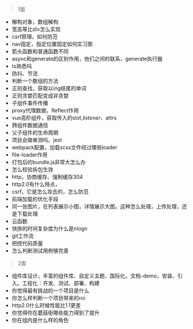 
> 1面

* 解构对象，数组解构
* 宽高等比div怎么实现
* csrf原理，如何防范
* nav固定，指定位置固定如何实习那
* 箭头函数和普通函数不同
* async和generate的区别作用，他们之间的联系，generate执行器
* ts熟悉吗
* 防抖、节流
* 判断一个数组的方法
* 正则查找，获取以ing结尾的单词
* 正则贪婪匹配变成非贪婪
* 子组件事件传播
* proxy代理数据，Reflect作用
* vue高阶组件，获取传入的slot,$listener、$attrs
* 跨组件数据通信
* 父子组件的生命周期
* 项目会做单测吗，jest
* webpack配置，加载scss文件经过哪些loader
* file-loader作用
* 打包后的bundle.js非常大怎么办
* 怎么校验拆包生效
* http，协商缓存、强制缓存304
* http2.0有什么特点，
* csrf，它是怎么攻击的，怎么防范
* 前端加载的优化手段
* 同一张图片，在列表展示小图，详情展示大图。这种怎么处理，上传处理，还是下载处理
* 云函数
* 快排的时间复杂度为什么是nlogn
* git工作流
* 把控代码质量
* 怎么判断测试用例够完善



> 2面


* 组件库设计，丰富的组件库、自定义主题、国际化，文档-demo，安装、引入。工程化：开发、测试、部署、构建
* 你觉得最有挑战的一个项目是什么
* 你怎么样判断一个项目带来的roi
* http2.0什么时候性能比1.1更差
* 你觉得你在蘑菇街哪些能力得到了提升
* 你在组内是什么样的角色





